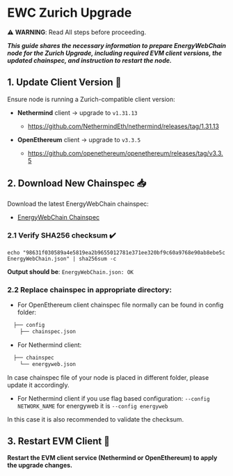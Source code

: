 # EWC Zurich Upgrade

⚠️ **WARNING**: Read All steps before proceeding.

***This guide shares the necessary information to prepare EnergyWebChain node for the Zurich Upgrade, including required EVM client versions, the updated chainspec, and instruction to restart the node.***

## 1. Update Client Version 🔄

Ensure node is running a Zurich-compatible client version:
- **Nethermind** client → upgrade to `v1.31.13`
  - https://github.com/NethermindEth/nethermind/releases/tag/1.31.13

- **OpenEthereum** client → upgrade to `v3.3.5`
  - https://github.com/openethereum/openethereum/releases/tag/v3.3.5 

## 2. Download New Chainspec 📥

Download the latest EnergyWebChain chainspec:
  - [EnergyWebChain Chainspec](https://github.com/energywebfoundation/ewf-chainspec/blob/master/EnergyWebChain.json)

### 2.1 Verify SHA256 checksum ✔️

```
echo "98631f030589a4e5819ea2b9655012781e371ee320bf9c60a9768e90ab8ebe5c EnergyWebChain.json" | sha256sum -c 
```

**Output should be**: `EnergyWebChain.json: OK`

### 2.2 Replace chainspec in appropriate directory:

  - For OpenEthereum client chainspec file normally can be found in config folder:
```bash
  ├── config
    ├── chainspec.json
```

  - For Nethermind client:
```bash
  ├── chainspec
    └── energyweb.json
```

In case chainspec file of your node is placed in different folder, please update it accordingly. 

  - For Nethermind client if you use flag based configuration:
`--config NETWORK_NAME` for energyweb it is `--config energyweb`
  
In this case it is also recommended to validate the checksum. 


## 3. Restart EVM Client 🚀

**Restart the EVM client service (Nethermind or OpenEthereum) to apply the upgrade changes.**
